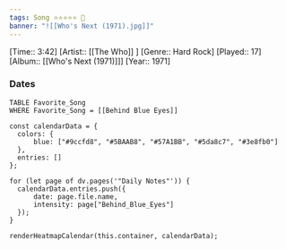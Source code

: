 ```yaml
---
tags: Song ⭐⭐⭐⭐⭐ 💛
banner: "![[Who's Next (1971).jpg]]"
---
```

[Time:: 3:42]
[Artist:: [[The Who]] ]
[Genre:: Hard Rock]
[Played:: 17]
[Album:: [[Who's Next (1971)]]]
[Year:: 1971]
### Dates
````dataview
TABLE Favorite_Song
WHERE Favorite_Song = [[Behind Blue Eyes]]
````

  ```dataviewjs
const calendarData = { 
	colors: { 
		blue: ["#9ccfd8", "#5BAAB8", "#57A1BB", "#5da8c7", "#3e8fb0"] 
	}, 
	entries: [] 
}; 

for (let page of dv.pages('"Daily Notes"')) { 
	calendarData.entries.push({ 
		date: page.file.name, 
		intensity: page["Behind_Blue_Eyes"]
	}); 
} 

renderHeatmapCalendar(this.container, calendarData);
```
